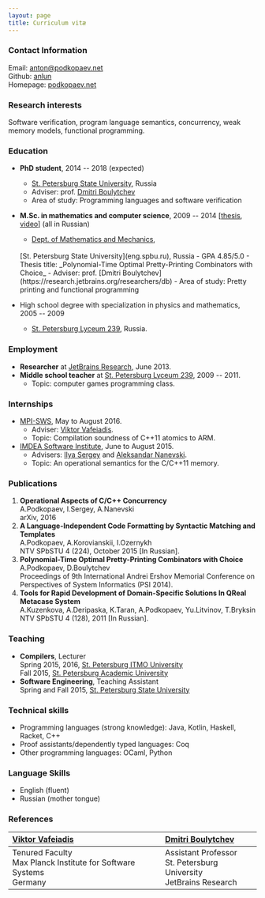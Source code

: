 ```yaml
---
layout: page
title: Curriculum vitæ 
---
```


### Contact Information
Email: [anton@podkopaev.net](mailto:anto@podkopaev.net)
<br />
Github: [anlun](http://github.com/anlun)
<br />
Homepage: [podkopaev.net](http://podkopaev.net)

### Research interests
Software verification, program language semantics,
concurrency, weak memory models,
functional programming.

### Education
- **PhD student**, 2014 -- 2018 (expected)
  - [St. Petersburg State University](eng.spbu.ru), Russia
  - Adviser: prof. [Dmitri Boulytchev](https://research.jetbrains.org/researchers/db)
  - Area of study: Programming languages and software verification
- **M.Sc. in mathematics and computer science**, 2009 -- 2014
[[thesis](http://se.math.spbu.ru/SE/diploma/2014/s/Podkopaev_Diploma.pdf), [video](https://youtu.be/8mWGLT5L3k8)] (all in Russian)
  - [Dept. of Mathematics and Mechanics](http://www.math.spbu.ru/en/),
  <br />
    [St. Petersburg State University](eng.spbu.ru), Russia
  - GPA 4.85/5.0
  - Thesis title: _Polynomial-Time Optimal Pretty-Printing Combinators with Choice_
  - Adviser: prof. [Dmitri Boulytchev](https://research.jetbrains.org/researchers/db)
  - Area of study: Pretty printing and functional programming
  
- High school degree with specialization in physics and mathematics, 2005 -- 2009
  - [St. Petersburg Lyceum 239](http://en.wikipedia.org/wiki/Saint\_Petersburg\_Lyceum\_239), Russia.

### Employment
- **Researcher** at [JetBrains Research](https://research.jetbrains.org/), June 2013.
- **Middle school teacher** at [St. Petersburg Lyceum 239](http://en.wikipedia.org/wiki/Saint\_Petersburg\_Lyceum\_239),
2009 -- 2011.
  - Topic: computer games programming class.

### Internships 
- [MPI-SWS](http://mpi-sws.org/), May to August 2016.
  - Adviser: [Viktor Vafeiadis](http://www.mpi-sws.org/~viktor/).
  - Topic: Compilation soundness of C++11 atomics to ARM.
- [IMDEA Software Institute](http://software.imdea.org/), June to August 2015.
  - Advisers: [Ilya Sergey](http://ilyasergey.net/) and [Aleksandar Nanevski](http://software.imdea.org/~aleks/).
  - Topic: An operational semantics for the C/C++11 memory.



### Publications
1. **Operational Aspects of C/C++ Concurrency**
   <br />
   A.Podkopaev, I.Sergey, A.Nanevski
   <br />
   arXiv, 2016
2. **A Language-Independent Code Formatting by Syntactic Matching and Templates**
   <br />
   A.Podkopaev, A.Korovianskii, I.Ozernykh
   <br />
   NTV SPbSTU 4 (224), October 2015 [In Russian].
3. **Polynomial-Time Optimal Pretty-Printing Combinators with Choice**
   <br />
   A.Podkopaev, D.Boulytchev
   <br />
   Proceedings of 9th International Andrei Ershov Memorial Conference on Perspectives of System Informatics (PSI 2014). 
4. **Tools for Rapid Development of Domain-Specific Solutions In QReal Metacase System**
   <br />
   A.Kuzenkova, A.Deripaska, K.Taran, A.Podkopaev, Yu.Litvinov, T.Bryksin 
   <br />
   NTV SPbSTU 4 (128), 2011 [In Russian]. 

### Teaching
- **Compilers**, Lecturer
  <br />
  Spring 2015, 2016, [St. Petersburg ITMO University](http://en.ifmo.ru/)
  <br />
  Fall 2015, [St. Petersburg Academic University](http://spbau.ru/main\_eng/info\_main\_eng)
- **Software Engineering**, Teaching Assistant
  <br />
  Spring and Fall 2015, [St. Petersburg State University](http://eng.spbu.ru)

### Technical skills
- Programming languages (strong knowledge): Java, Kotlin, Haskell, Racket, C++
- Proof assistants/dependently typed languages: Coq
- Other programming languages: OCaml, Python

### Language Skills
- English (fluent)
- Russian (mother tongue)

### References

<!-- | [Ilya Sergey](http://ilyasergey.net/) | [Aleksandar Nanevski](http://software.imdea.org/~aleks/) | -->
<!-- | :-- | :-- | -->
<!-- |  Lecturer <br /> University College London | Associate Research Professor <br /> IMDEA Software Institute <br /> Madrid -->

| [Viktor Vafeiadis](https://people.mpi-sws.org/~viktor/) | [Dmitri Boulytchev](https://research.jetbrains.org/researchers/db) |
| :-- | :-- |
| Tenured Faculty <br /> Max Planck Institute for Software Systems <br /> Germany | Assistant Professor <br /> St. Petersburg University <br /> JetBrains Research |
